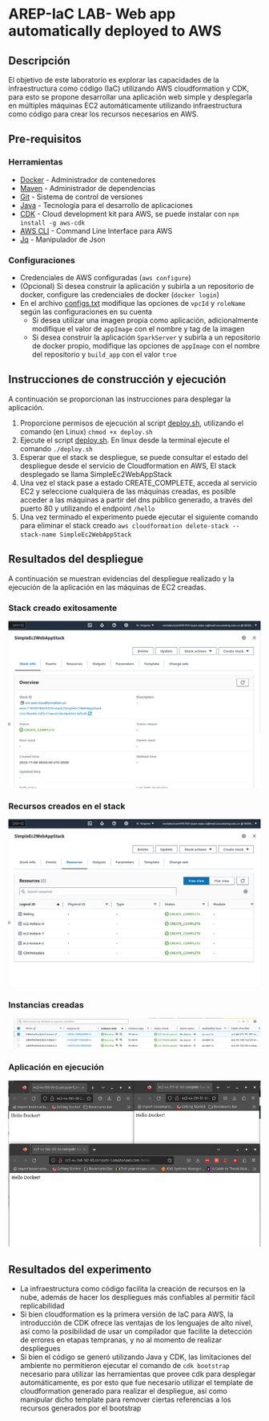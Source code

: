 # AREP-IaC LAB- Web app automatically deployed to AWS
## Descripción
El objetivo de este laboratorio es explorar las capacidades de la infraestructura como código (IaC) utilizando AWS cloudformation
y CDK, para esto se propone desarrollar una aplicación web simple y desplegarla en múltiples máquinas EC2 automáticamente
utilizando infraestructura como código para crear los recursos necesarios en AWS. 


## Pre-requisitos
### Herramientas
* [Docker](https://www.docker.com/) - Administrador de contenedores
* [Maven](https://maven.apache.org/) - Administrador de dependencias
* [Git](https://git-scm.com/) - Sistema de control de versiones
* [Java](https://www.java.com/) - Tecnología para el desarrollo de aplicaciones
* [CDK](https://aws.amazon.com/es/cdk/) - Cloud development kit para AWS, se puede instalar con `npm install -g aws-cdk`
* [AWS CLI](https://aws.amazon.com/es/cli/) -  Command Line Interface para AWS
* [Jq](https://jqlang.github.io/jq/) - Manipulador de Json
### Configuraciones
* Credenciales de AWS configuradas (`aws configure`)
* (Opcional) Si desea construir la aplicación y subirla a un repositorio de docker, configure las credenciales de docker
  (`docker login`)
* En el archivo [configs.txt](configs.txt) modifique las opciones de `vpcId` y `roleName` según las configuraciones en su cuenta
  * Si desea utilizar una imagen propia como aplicación, adicionalmente modifique el valor de `appImage` con el nombre y tag de la imagen
  * Si desea construir la aplicación `SparkServer` y subirla a un repositorio de docker propio, modifique las opciones de `appImage`
   con el nombre del repositorio y `build_app` con el valor `true`

## Instrucciones de construcción y ejecución
A continuación se proporcionan las instrucciones para desplegar la aplicación.
1. Proporcione permisos de ejecución al script [deploy.sh](deploy.sh), utilizando el comando (en Linux) `chmod +x deploy.sh`
2. Ejecute el script [deploy.sh](deploy.sh). En linux desde la terminal ejecute el comando `./deploy.sh`
3. Esperar que el stack se despliegue, se puede consultar el estado del despliegue desde el servicio de Cloudformation en AWS,
    El stack desplegado se llama SimpleEc2WebAppStack
4. Una vez el stack pase a estado CREATE_COMPLETE, acceda al servicio EC2 y seleccione cualquiera de las máquinas creadas,
   es posible acceder a las máquinas a partir del dns público generado, a través del puerto 80 y utilizando el endpoint `/hello`
5. Una vez terminado el experimento puede ejecutar el siguiente comando para eliminar el stack creado
   `aws cloudformation delete-stack --stack-name SimpleEc2WebAppStack`


## Resultados del despliegue
A continuación se muestran evidencias del despliegue realizado  y la ejecución de la aplicación en las 
máquinas de EC2 creadas.
### Stack creado exitosamente
![stackCreated.png](img%2FstackCreated.png)
### Recursos creados en el stack
![stackResources.png](img%2FstackResources.png)
### Instancias creadas
![createdInstances.png](img%2FcreatedInstances.png)
### Aplicación en ejecución
![instancesRunningApp.png](img%2FinstancesRunningApp.png)

## Resultados del experimento
* La infraestructura como código facilita la creación de recursos en la nube, además de hacer los despliegues más confiables
al permitir fácil replicabilidad
* Si bien cloudformation es la primera versión de IaC para AWS, la introducción de CDK ofrece las ventajas de los lenguajes de alto nivel,
  así como la posibilidad de usar un compilador que facilite la detección de errores en etapas tempranas, y no al momento de realizar
  despliegues
* Si bien el código se generó utilizando Java y CDK, las limitaciones del ambiente no permitieron ejecutar el comando de 
  `cdk bootstrap` necesario para utilizar las herramientas que provee cdk para desplegar automáticamente, es por esto que fue necesario
  utilizar el template de cloudformation generado para realizar el despliegue, así como manipular dicho template para remover
  ciertas referencias a los recursos generados por el bootstrap 